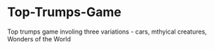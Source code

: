 # Top-Trumps-Game
Top trumps game involing three variations - cars, mthyical creatures, Wonders of the World
